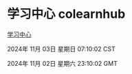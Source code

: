 # 学习中心 colearnhub
[学习中心](http://219.139.197.74:56308/colearnhub/)

2024年 11月 03日 星期日 07:10:02 CST

2024年 11月 02日 星期六 23:10:02 GMT
